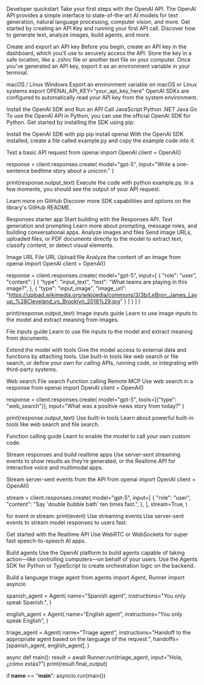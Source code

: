 Developer quickstart
Take your first steps with the OpenAI API.
The OpenAI API provides a simple interface to state-of-the-art AI models for text generation, natural language processing, computer vision, and more. Get started by creating an API Key and running your first API call. Discover how to generate text, analyze images, build agents, and more.

Create and export an API key
Before you begin, create an API key in the dashboard, which you'll use to securely access the API. Store the key in a safe location, like a 
.zshrc
file or another text file on your computer. Once you've generated an API key, export it as an environment variable in your terminal.

macOS / Linux
Windows
Export an environment variable on macOS or Linux systems
export OPENAI_API_KEY="your_api_key_here"
OpenAI SDKs are configured to automatically read your API key from the system environment.

Install the OpenAI SDK and Run an API Call
JavaScript
Python
.NET
Java
Go
To use the OpenAI API in Python, you can use the official OpenAI SDK for Python. Get started by installing the SDK using pip:

Install the OpenAI SDK with pip
pip install openai
With the OpenAI SDK installed, create a file called example.py and copy the example code into it:

Test a basic API request
from openai import OpenAI
client = OpenAI()

response = client.responses.create(
    model="gpt-5",
    input="Write a one-sentence bedtime story about a unicorn."
)

print(response.output_text)
Execute the code with python example.py. In a few moments, you should see the output of your API request.

Learn more on GitHub
Discover more SDK capabilities and options on the library's GitHub README.

Responses starter app
Start building with the Responses API.
Text generation and prompting
Learn more about prompting, message roles, and building conversational apps.
Analyze images and files
Send image URLs, uploaded files, or PDF documents directly to the model to extract text, classify content, or detect visual elements.

Image URL
File URL
Upload file
Analyze the content of an image
from openai import OpenAI
client = OpenAI()

response = client.responses.create(
    model="gpt-5",
    input=[
        {
            "role": "user",
            "content": [
                {
                    "type": "input_text",
                    "text": "What teams are playing in this image?",
                },
                {
                    "type": "input_image",
                    "image_url": "https://upload.wikimedia.org/wikipedia/commons/3/3b/LeBron_James_Layup_%28Cleveland_vs_Brooklyn_2018%29.jpg"
                }
            ]
        }
    ]
)

print(response.output_text)
Image inputs guide
Learn to use image inputs to the model and extract meaning from images.

File inputs guide
Learn to use file inputs to the model and extract meaning from documents.

Extend the model with tools
Give the model access to external data and functions by attaching tools. Use built-in tools like web search or file search, or define your own for calling APIs, running code, or integrating with third-party systems.

Web search
File search
Function calling
Remote MCP
Use web search in a response
from openai import OpenAI
client = OpenAI()

response = client.responses.create(
    model="gpt-5",
    tools=[{"type": "web_search"}],
    input="What was a positive news story from today?"
)

print(response.output_text)
Use built-in tools
Learn about powerful built-in tools like web search and file search.

Function calling guide
Learn to enable the model to call your own custom code.

Stream responses and build realtime apps
Use server‑sent streaming events to show results as they’re generated, or the Realtime API for interactive voice and multimodal apps.

Stream server-sent events from the API
from openai import OpenAI
client = OpenAI()

stream = client.responses.create(
    model="gpt-5",
    input=[
        {
            "role": "user",
            "content": "Say 'double bubble bath' ten times fast.",
        },
    ],
    stream=True,
)

for event in stream:
    print(event)
Use streaming events
Use server-sent events to stream model responses to users fast.

Get started with the Realtime API
Use WebRTC or WebSockets for super fast speech-to-speech AI apps.

Build agents
Use the OpenAI platform to build agents capable of taking action—like controlling computers—on behalf of your users. Use the Agents SDK for Python or TypeScript to create orchestration logic on the backend.

Build a language triage agent
from agents import Agent, Runner
import asyncio

spanish_agent = Agent(
    name="Spanish agent",
    instructions="You only speak Spanish.",
)

english_agent = Agent(
    name="English agent",
    instructions="You only speak English",
)

triage_agent = Agent(
    name="Triage agent",
    instructions="Handoff to the appropriate agent based on the language of the request.",
    handoffs=[spanish_agent, english_agent],
)


async def main():
    result = await Runner.run(triage_agent, input="Hola, ¿cómo estás?")
    print(result.final_output)


if __name__ == "__main__":
    asyncio.run(main())
